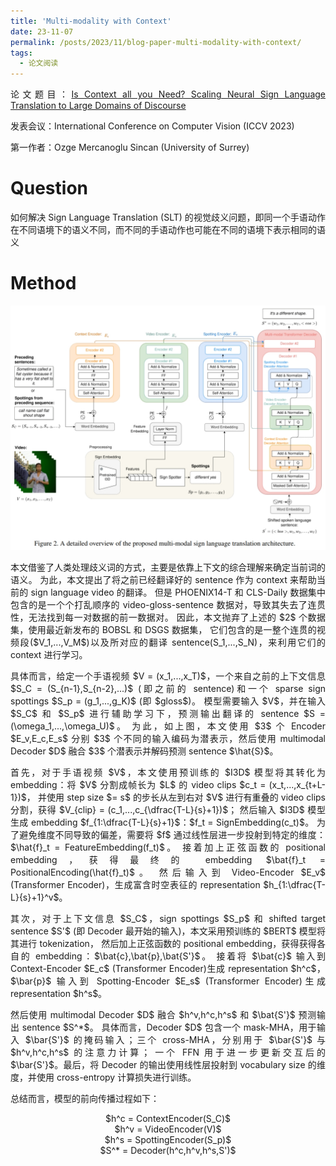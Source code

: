 ```yaml
---
title: 'Multi-modality with Context'
date: 23-11-07
permalink: /posts/2023/11/blog-paper-multi-modality-with-context/
tags:
  - 论文阅读
---
```


<p style="text-align:justify; text-justify:inter-ideograph;"> 论文题目：<a href="https://openaccess.thecvf.com/content/ICCV2023W/ACVR/html/Sincan_Is_Context_all_you_Need_Scaling_Neural_Sign_Language_Translation_ICCVW_2023_paper.html" target="_blank" title="Multi-modality with Context">Is Context all you Need? Scaling Neural Sign Language Translation to Large Domains of Discourse</a></p>

<p style="text-align:justify; text-justify:inter-ideograph;">发表会议：International Conference on Computer Vision (ICCV 2023)</p>

第一作者：Ozge Mercanoglu Sincan (University of Surrey)

Question
===

<p style="text-align:justify; text-justify:inter-ideograph;">如何解决 Sign Language Translation (SLT) 的视觉歧义问题，即同一个手语动作在不同语境下的语义不同，而不同的手语动作也可能在不同的语境下表示相同的语义</p>


Method
===

![Multi-modality with Context architecture](/images/paper_multi_modal.png)

<p style="text-align:justify; text-justify:inter-ideograph;">本文借鉴了人类处理歧义词的方式，主要是依靠上下文的综合理解来确定当前词的语义。
为此，本文提出了将之前已经翻译好的 sentence 作为 context 来帮助当前的 sign language video 的翻译。
但是 PHOENIX14-T 和 CLS-Daily 数据集中包含的是一个个打乱顺序的 video-gloss-sentence 数据对，导致其失去了连贯性，无法找到每一对数据的前一数据对。
因此，本文抛弃了上述的 $2$ 个数据集，使用最近新发布的 BOBSL 和 DSGS 数据集，
它们包含的是一整个连贯的视频段($V_1,...,V_M$)以及所对应的翻译 sentence(S_1,...,S_N)，来利用它们的 context 进行学习。</p>

<p style="text-align:justify; text-justify:inter-ideograph;">具体而言，给定一个手语视频 $V = (x_1,...,x_T)$，一个来自之前的上下文信息 $S_C = (S_{n-1},S_{n-2},...)$ (即之前的 sentence)和一个 sparse sign spottings $S_p = (g_1,...,g_K)$ (即 $gloss$)。
模型需要输入 $V$，并在输入 $S_C$ 和 $S_p$ 进行辅助学习下，预测输出翻译的 sentence $S = (\omega_1,...,\omega_U)$。
为此，如上图，本文使用 $3$ 个 Encoder $E_v,E_c,E_s$ 分别 $3$ 个不同的输入编码为潜表示，然后使用 multimodal Decoder $D$ 融合 $3$ 个潜表示并解码预测 sentence $\hat{S}$。</p>

<p style="text-align:justify; text-justify:inter-ideograph;">首先，对于手语视频 $V$，本文使用预训练的 $I3D$ 模型将其转化为 embedding：将 $V$ 分割成帧长为 $L$ 的 video clips $c_t = (x_t,...,x_{t+L-1})$，
并使用 step size $= s$ 的步长从左到右对 $V$ 进行有重叠的 video clips 分割，获得 $V_{clip} = (c_1,...,c_{\dfrac{T-L}{s}+1})$；
然后输入 $I3D$ 模型生成 embedding $f_{1:\dfrac{T-L}{s}+1}$：$f_t = SignEmbedding(c_t)$。
为了避免维度不同导致的偏差，需要将 $f$ 通过线性层进一步投射到特定的维度：$\hat{f}_t = FeatureEmbedding(f_t)$。
接着加上正弦函数的 positional embedding，获得最终的 embedding $\bat{f}_t = PositionalEncoding(\hat{f}_t)$。
然后输入到 Video-Encoder $E_v$ (Transformer Encoder)，生成富含时空表征的 representation $h_{1:\dfrac{T-L}{s}+1}^v$。</p>

<p style="text-align:justify; text-justify:inter-ideograph;">其次，对于上下文信息 $S_C$，sign spottings $S_p$ 和 shifted target sentence $S'$ (即 Decoder 最开始的输入)，本文采用预训练的 $BERT$ 模型将其进行 tokenization，
然后加上正弦函数的 positional embedding，获得获得各自的 embedding：$\bat{c},\bat{p},\bat{S'}$。
接着将 $\bat{c}$ 输入到 Context-Encoder $E_c$ (Transformer Encoder)生成 representation $h^c$，$\bar{p}$ 输入到 Spotting-Encoder $E_s$ (Transformer Encoder)生成 representation $h^s$。</p>

<p style="text-align:justify; text-justify:inter-ideograph;">然后使用 multimodal Decoder $D$ 融合 $h^v,h^c,h^s$ 和 $\bat{S'}$ 预测输出 sentence $S^*$。
具体而言，Decoder $D$ 包含一个 mask-MHA，用于输入 $\bar{S'}$ 的掩码输入；三个 cross-MHA，分别用于 $\bar{S'}$ 与 $h^v,h^c,h^s$ 的注意力计算；
一个 FFN 用于进一步更新交互后的 $\bar{S'}$。最后，将 Decoder 的输出使用线性层投射到 vocabulary size 的维度，并使用 cross-entropy 计算损失进行训练。</p>

<p style="text-align:justify; text-justify:inter-ideograph;">总结而言，模型的前向传播过程如下：</p>

<center>$h^c = ContextEncoder(S_C)$</center>

<center>$h^v = VideoEncoder(V)$</center>

<center>$h^s = SpottingEncoder(S_p)$</center>

<center>$S^* = Decoder(h^c,h^v,h^s,S')$</center>
